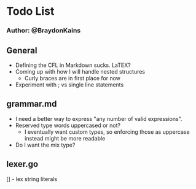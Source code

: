 # Todo List
### Author: @BraydonKains

## General
* Defining the CFL in Markdown sucks. LaTEX?
* Coming up with how I will handle nested structures
	* Curly braces are in first place for now
* Experiment with ; vs single line statements

## grammar.md
* I need a better way to express "any number of valid expressions".
* Reserved type words uppercased or not?
	* I eventually want custom types, so enforcing those as uppercase instead might be more readable
* Do I want the mix type?

## lexer.go
[] - lex string literals
